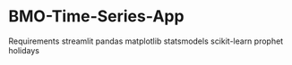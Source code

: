 # BMO-Time-Series-App
Requirements
streamlit
pandas
matplotlib
statsmodels
scikit-learn
prophet
holidays
